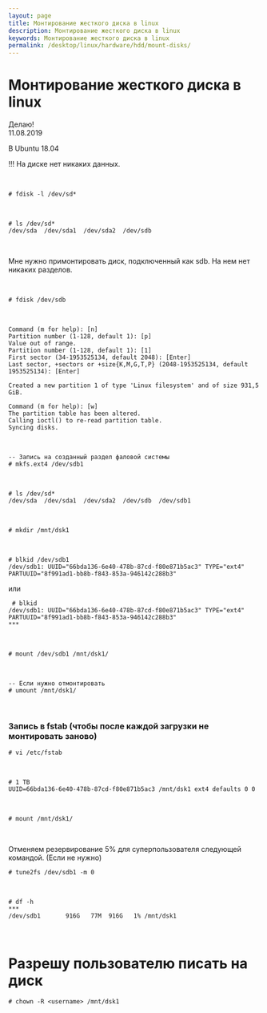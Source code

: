 ```yaml
---
layout: page
title: Монтирование жесткого диска в linux
description: Монтирование жесткого диска в linux
keywords: Монтирование жесткого диска в linux
permalink: /desktop/linux/hardware/hdd/mount-disks/
---
```


# Монтирование жесткого диска в linux

Делаю!  
11.08.2019

В Ubuntu 18.04

!!! На диске нет никаких данных.

<br/>

    # fdisk -l /dev/sd*

<br/>

    # ls /dev/sd*
    /dev/sda  /dev/sda1  /dev/sda2  /dev/sdb

<br/>

Мне нужно примонтировать диск, подключенный как sdb. На нем нет никаких разделов.

<br/>

    # fdisk /dev/sdb

<br/>

    Command (m for help): [n]
    Partition number (1-128, default 1): [p]
    Value out of range.
    Partition number (1-128, default 1): [1]
    First sector (34-1953525134, default 2048): [Enter]
    Last sector, +sectors or +size{K,M,G,T,P} (2048-1953525134, default 1953525134): [Enter]

    Created a new partition 1 of type 'Linux filesystem' and of size 931,5 GiB.

    Command (m for help): [w]
    The partition table has been altered.
    Calling ioctl() to re-read partition table.
    Syncing disks.

<br/>

    -- Запись на созданный раздел фаловой системы
    # mkfs.ext4 /dev/sdb1

<br/>

    # ls /dev/sd*
    /dev/sda  /dev/sda1  /dev/sda2  /dev/sdb  /dev/sdb1

<br/>

    # mkdir /mnt/dsk1

 <br/>

    # blkid /dev/sdb1
    /dev/sdb1: UUID="66bda136-6e40-478b-87cd-f80e871b5ac3" TYPE="ext4" PARTUUID="8f991ad1-bb8b-f843-853a-946142c288b3"

или

     # blkid
    /dev/sdb1: UUID="66bda136-6e40-478b-87cd-f80e871b5ac3" TYPE="ext4" PARTUUID="8f991ad1-bb8b-f843-853a-946142c288b3"
    ***

<br/>

    # mount /dev/sdb1 /mnt/dsk1/

<br/>

    -- Если нужно отмонтировать
    # umount /mnt/dsk1/

<br/>

### Запись в fstab (чтобы после каждой загрузки не монтировать заново)

    # vi /etc/fstab

<br/>

```shell
# 1 TB
UUID=66bda136-6e40-478b-87cd-f80e871b5ac3 /mnt/dsk1 ext4 defaults 0 0
```

<br/>

    # mount /mnt/dsk1/

<br/>

Отменяем резервирование 5% для суперпользователя следующей командой. (Если не нужно)

    # tune2fs /dev/sdb1 -m 0

<br/>

    # df -h
    ***
    /dev/sdb1       916G   77M  916G   1% /mnt/dsk1

<br/>

# Разрешу пользователю писать на диск

    # chown -R <username> /mnt/dsk1
